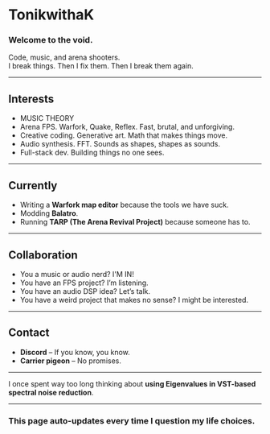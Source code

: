 # TonikwithaK  

### Welcome to the void.  

Code, music, and arena shooters.  
I break things. Then I fix them. Then I break them again.  

---

## Interests  
- MUSIC THEORY
- Arena FPS. Warfork, Quake, Reflex. Fast, brutal, and unforgiving.  
- Creative coding. Generative art. Math that makes things move.  
- Audio synthesis. FFT. Sounds as shapes, shapes as sounds.  
- Full-stack dev. Building things no one sees.  

---

## Currently  
- Writing a **Warfork map editor** because the tools we have suck.  
- Modding **Balatro**.
- Running **TARP (The Arena Revival Project)** because someone has to.  

---

## Collaboration  
- You a music or audio nerd? I'M IN!
- You have an FPS project? I’m listening.  
- You have an audio DSP idea? Let’s talk.  
- You have a weird project that makes no sense? I might be interested.  

---

## Contact  
- **Discord** – If you know, you know.  
- **Carrier pigeon** – No promises.  

---

I once spent way too long thinking about **using Eigenvalues in VST-based spectral noise reduction**.  

---

### This page auto-updates every time I question my life choices. 
